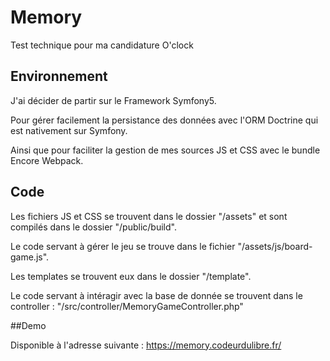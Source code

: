 # Memory

Test technique pour ma candidature O'clock

## Environnement 

J'ai décider de partir sur le Framework Symfony5.

Pour gérer facilement la persistance des données avec l'ORM Doctrine qui est nativement sur Symfony.

Ainsi que pour faciliter la gestion de mes sources JS et CSS avec le bundle Encore Webpack.

## Code

Les fichiers JS et CSS se trouvent dans le dossier "/assets" et sont compilés dans le dossier "/public/build".

Le code servant à gérer le jeu se trouve dans le fichier "/assets/js/board-game.js".

Les templates se trouvent eux dans le dossier "/template".

Le code servant à intéragir avec la base de donnée se trouvent dans le controller : "/src/controller/MemoryGameController.php"


##Demo

Disponible à l'adresse suivante : https://memory.codeurdulibre.fr/

